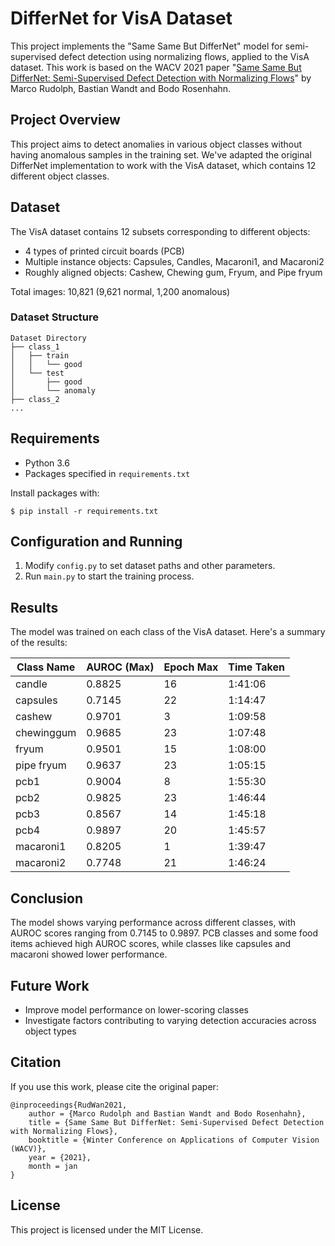 # DifferNet for VisA Dataset

This project implements the "Same Same But DifferNet" model for semi-supervised defect detection using normalizing flows, applied to the VisA dataset. This work is based on the WACV 2021 paper "[Same Same But DifferNet: Semi-Supervised Defect Detection with Normalizing Flows](https://arxiv.org/abs/2008.12577)" by Marco Rudolph, Bastian Wandt and Bodo Rosenhahn.

## Project Overview

This project aims to detect anomalies in various object classes without having anomalous samples in the training set. We've adapted the original DifferNet implementation to work with the VisA dataset, which contains 12 different object classes.

## Dataset

The VisA dataset contains 12 subsets corresponding to different objects:
- 4 types of printed circuit boards (PCB)
- Multiple instance objects: Capsules, Candles, Macaroni1, and Macaroni2
- Roughly aligned objects: Cashew, Chewing gum, Fryum, and Pipe fryum

Total images: 10,821 (9,621 normal, 1,200 anomalous)

### Dataset Structure

```
Dataset Directory
├── class_1
│   ├── train
│   │   └── good
│   └── test
│       ├── good
│       └── anomaly
├── class_2
...
```

## Requirements

- Python 3.6
- Packages specified in `requirements.txt`

Install packages with:

```
$ pip install -r requirements.txt
```

## Configuration and Running

1. Modify `config.py` to set dataset paths and other parameters.
2. Run `main.py` to start the training process.

## Results

The model was trained on each class of the VisA dataset. Here's a summary of the results:

| Class Name  | AUROC (Max) | Epoch Max | Time Taken |
|-------------|-------------|-----------|------------|
| candle      | 0.8825      | 16        | 1:41:06    |
| capsules    | 0.7145      | 22        | 1:14:47    |
| cashew      | 0.9701      | 3         | 1:09:58    |
| chewinggum  | 0.9685      | 23        | 1:07:48    |
| fryum       | 0.9501      | 15        | 1:08:00    |
| pipe fryum  | 0.9637      | 23        | 1:05:15    |
| pcb1        | 0.9004      | 8         | 1:55:30    |
| pcb2        | 0.9825      | 23        | 1:46:44    |
| pcb3        | 0.8567      | 14        | 1:45:18    |
| pcb4        | 0.9897      | 20        | 1:45:57    |
| macaroni1   | 0.8205      | 1         | 1:39:47    |
| macaroni2   | 0.7748      | 21        | 1:46:24    |

## Conclusion

The model shows varying performance across different classes, with AUROC scores ranging from 0.7145 to 0.9897. PCB classes and some food items achieved high AUROC scores, while classes like capsules and macaroni showed lower performance.

## Future Work

- Improve model performance on lower-scoring classes
- Investigate factors contributing to varying detection accuracies across object types

## Citation

If you use this work, please cite the original paper:

```
@inproceedings{RudWan2021,
    author = {Marco Rudolph and Bastian Wandt and Bodo Rosenhahn},
    title = {Same Same But DifferNet: Semi-Supervised Defect Detection with Normalizing Flows},
    booktitle = {Winter Conference on Applications of Computer Vision (WACV)},
    year = {2021},
    month = jan
}
```

## License

This project is licensed under the MIT License.
